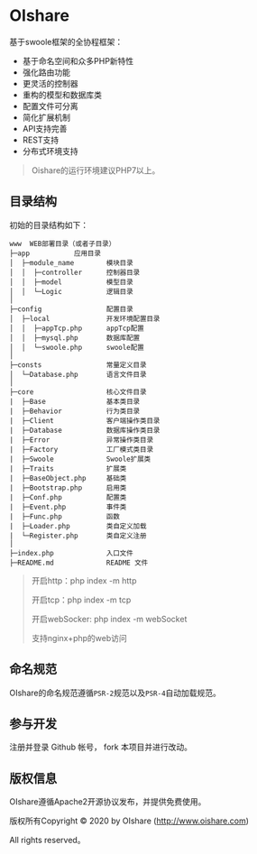 OIshare
===============

基于swoole框架的全协程框架：

 + 基于命名空间和众多PHP新特性
 + 强化路由功能
 + 更灵活的控制器
 + 重构的模型和数据库类
 + 配置文件可分离
 + 简化扩展机制
 + API支持完善
 + REST支持
 + 分布式环境支持

> Oishare的运行环境建议PHP7以上。

## 目录结构

初始的目录结构如下：

~~~
www  WEB部署目录（或者子目录）
├─app           应用目录
│  ├─module_name        模块目录
│  │  ├─controller      控制器目录
│  │  ├─model           模型目录
│  │  └─Logic           逻辑目录
│
├─config                配置目录
│  ├─local              开发环境配置目录
│  │  ├─appTcp.php      appTcp配置
│  │  ├─mysql.php       数据库配置
│  │  └─swoole.php      swoole配置
│
├─consts                常量定义目录
│  └─Database.php       语言文件目录
│
├─core                  核心文件目录
|  ├─Base               基本类目录
|  ├─Behavior           行为类目录
|  ├─Client             客户端操作类目录
|  ├─Database           数据库操作类目录
|  ├─Error              异常操作类目录
|  ├─Factory            工厂模式类目录
|  ├─Swoole             Swoole扩展类
|  ├─Traits             扩展类 
|  ├─BaseObject.php     基础类
|  ├─Bootstrap.php      启用类
|  ├─Conf.php           配置类
|  ├─Event.php          事件类
|  ├─Func.php           函数
|  ├─Loader.php         类自定义加载
|  └─Register.php       类自定义注册
│
├─index.php             入口文件
├─README.md             README 文件
~~~

> 开启http：php index -m http
>
> 开启tcp：php index -m tcp
>
> 开启webSocker: php index -m webSocket
>
> 支持nginx+php的web访问

## 命名规范

OIshare的命名规范遵循`PSR-2`规范以及`PSR-4`自动加载规范。

## 参与开发
注册并登录 Github 帐号， fork 本项目并进行改动。

## 版权信息

OIshare遵循Apache2开源协议发布，并提供免费使用。

版权所有Copyright © 2020 by OIshare (http://www.oishare.com)

All rights reserved。
